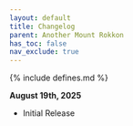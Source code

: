 ```yaml
---
layout: default
title: Changelog
parent: Another Mount Rokkon
has_toc: false
nav_exclude: true
---
```


{% include defines.md %}

**August 19th, 2025**
* Initial Release
